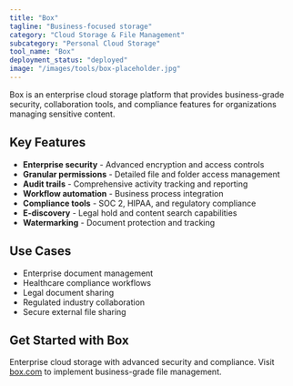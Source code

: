 ```yaml
---
title: "Box"
tagline: "Business-focused storage"
category: "Cloud Storage & File Management"
subcategory: "Personal Cloud Storage"
tool_name: "Box"
deployment_status: "deployed"
image: "/images/tools/box-placeholder.jpg"
---
```

Box is an enterprise cloud storage platform that provides business-grade security, collaboration tools, and compliance features for organizations managing sensitive content.

## Key Features

- **Enterprise security** - Advanced encryption and access controls
- **Granular permissions** - Detailed file and folder access management
- **Audit trails** - Comprehensive activity tracking and reporting
- **Workflow automation** - Business process integration
- **Compliance tools** - SOC 2, HIPAA, and regulatory compliance
- **E-discovery** - Legal hold and content search capabilities
- **Watermarking** - Document protection and tracking

## Use Cases

- Enterprise document management
- Healthcare compliance workflows
- Legal document sharing
- Regulated industry collaboration
- Secure external file sharing

## Get Started with Box

Enterprise cloud storage with advanced security and compliance. Visit [box.com](https://www.box.com) to implement business-grade file management.